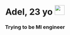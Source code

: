 <h1 align="center">Adel, 23 yo
<img src="https://github.com/blackcater/blackcater/raw/main/images/Hi.gif" height="32"/></h1>
<h3 align="center">Trying to be Ml engineer </h3>
